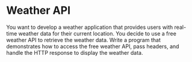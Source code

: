 # Weather API

You want to develop a weather application that provides users with real-time weather data for their current location. You decide to use a free weather API to retrieve the weather data. Write a program that demonstrates how to access the free weather API, pass headers, and handle the HTTP response to display the weather data.
